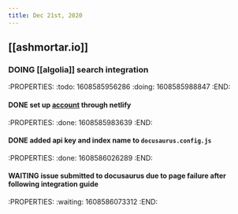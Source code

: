 ```yaml
---
title: Dec 21st, 2020
---
```


## [[ashmortar.io]]
### DOING [[algolia]] search integration
:PROPERTIES:
:todo: 1608585956286
:doing: 1608585988847
:END:
#### DONE set up [account](https://www.algolia.com/apps/8360ZGF9S6/dashboard) through netlify
:PROPERTIES:
:done: 1608585983639
:END:
#### DONE added api key and index name to `docusaurus.config.js`
:PROPERTIES:
:done: 1608586026289
:END:
#### WAITING issue submitted to docusaurus due to page failure after following integration guide
:PROPERTIES:
:waiting: 1608586073312
:END:
####
